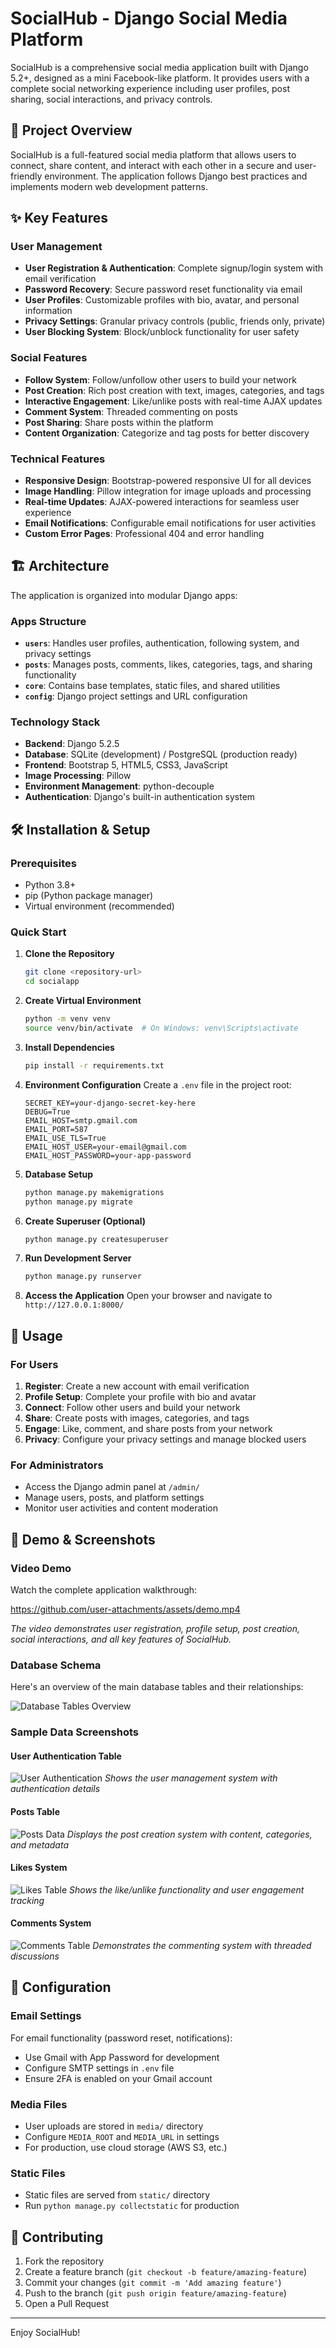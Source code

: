 # SocialHub - Django Social Media Platform

SocialHub is a comprehensive social media application built with Django 5.2+, designed as a mini Facebook-like platform. It provides users with a complete social networking experience including user profiles, post sharing, social interactions, and privacy controls.

## 🚀 Project Overview

SocialHub is a full-featured social media platform that allows users to connect, share content, and interact with each other in a secure and user-friendly environment. The application follows Django best practices and implements modern web development patterns.

## ✨ Key Features

### User Management
- **User Registration & Authentication**: Complete signup/login system with email verification
- **Password Recovery**: Secure password reset functionality via email
- **User Profiles**: Customizable profiles with bio, avatar, and personal information
- **Privacy Settings**: Granular privacy controls (public, friends only, private)
- **User Blocking System**: Block/unblock functionality for user safety

### Social Features
- **Follow System**: Follow/unfollow other users to build your network
- **Post Creation**: Rich post creation with text, images, categories, and tags
- **Interactive Engagement**: Like/unlike posts with real-time AJAX updates
- **Comment System**: Threaded commenting on posts
- **Post Sharing**: Share posts within the platform
- **Content Organization**: Categorize and tag posts for better discovery

### Technical Features
- **Responsive Design**: Bootstrap-powered responsive UI for all devices
- **Image Handling**: Pillow integration for image uploads and processing
- **Real-time Updates**: AJAX-powered interactions for seamless user experience
- **Email Notifications**: Configurable email notifications for user activities
- **Custom Error Pages**: Professional 404 and error handling

## 🏗️ Architecture

The application is organized into modular Django apps:

### Apps Structure
- **`users`**: Handles user profiles, authentication, following system, and privacy settings
- **`posts`**: Manages posts, comments, likes, categories, tags, and sharing functionality
- **`core`**: Contains base templates, static files, and shared utilities
- **`config`**: Django project settings and URL configuration

### Technology Stack
- **Backend**: Django 5.2.5
- **Database**: SQLite (development) / PostgreSQL (production ready)
- **Frontend**: Bootstrap 5, HTML5, CSS3, JavaScript
- **Image Processing**: Pillow
- **Environment Management**: python-decouple
- **Authentication**: Django's built-in authentication system

## 🛠️ Installation & Setup

### Prerequisites
- Python 3.8+
- pip (Python package manager)
- Virtual environment (recommended)

### Quick Start

1. **Clone the Repository**
   ```bash
   git clone <repository-url>
   cd socialapp
   ```

2. **Create Virtual Environment**
   ```bash
   python -m venv venv
   source venv/bin/activate  # On Windows: venv\Scripts\activate
   ```

3. **Install Dependencies**
   ```bash
   pip install -r requirements.txt
   ```

4. **Environment Configuration**
   Create a `.env` file in the project root:
   ```env
   SECRET_KEY=your-django-secret-key-here
   DEBUG=True
   EMAIL_HOST=smtp.gmail.com
   EMAIL_PORT=587
   EMAIL_USE_TLS=True
   EMAIL_HOST_USER=your-email@gmail.com
   EMAIL_HOST_PASSWORD=your-app-password
   ```

5. **Database Setup**
   ```bash
   python manage.py makemigrations
   python manage.py migrate
   ```

6. **Create Superuser (Optional)**
   ```bash
   python manage.py createsuperuser
   ```

7. **Run Development Server**
   ```bash
   python manage.py runserver
   ```

8. **Access the Application**
   Open your browser and navigate to `http://127.0.0.1:8000/`

## 📱 Usage

### For Users
1. **Register**: Create a new account with email verification
2. **Profile Setup**: Complete your profile with bio and avatar
3. **Connect**: Follow other users and build your network
4. **Share**: Create posts with images, categories, and tags
5. **Engage**: Like, comment, and share posts from your network
6. **Privacy**: Configure your privacy settings and manage blocked users

### For Administrators
- Access the Django admin panel at `/admin/`
- Manage users, posts, and platform settings
- Monitor user activities and content moderation

## 🎥 Demo & Screenshots

### Video Demo
Watch the complete application walkthrough:

https://github.com/user-attachments/assets/demo.mp4

*The video demonstrates user registration, profile setup, post creation, social interactions, and all key features of SocialHub.*

### Database Schema
Here's an overview of the main database tables and their relationships:

![Database Tables Overview](demo/tables.png)

### Sample Data Screenshots

#### User Authentication Table
![User Authentication](demo/auth_user.png)
*Shows the user management system with authentication details*

#### Posts Table
![Posts Data](demo/posts_post.png)
*Displays the post creation system with content, categories, and metadata*

#### Likes System
![Likes Table](demo/posts_like.png)
*Shows the like/unlike functionality and user engagement tracking*

#### Comments System
![Comments Table](demo/post_comment.png)
*Demonstrates the commenting system with threaded discussions*

## 🔧 Configuration

### Email Settings
For email functionality (password reset, notifications):
- Use Gmail with App Password for development
- Configure SMTP settings in `.env` file
- Ensure 2FA is enabled on your Gmail account

### Media Files
- User uploads are stored in `media/` directory
- Configure `MEDIA_ROOT` and `MEDIA_URL` in settings
- For production, use cloud storage (AWS S3, etc.)

### Static Files
- Static files are served from `static/` directory
- Run `python manage.py collectstatic` for production


## 🤝 Contributing

1. Fork the repository
2. Create a feature branch (`git checkout -b feature/amazing-feature`)
3. Commit your changes (`git commit -m 'Add amazing feature'`)
4. Push to the branch (`git push origin feature/amazing-feature`)
5. Open a Pull Request

---


Enjoy SocialHub!